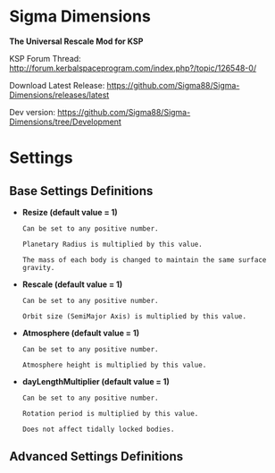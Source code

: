 # Sigma Dimensions


**The Universal Rescale Mod for KSP**


KSP Forum Thread: http://forum.kerbalspaceprogram.com/index.php?/topic/126548-0/

Download Latest Release: https://github.com/Sigma88/Sigma-Dimensions/releases/latest

Dev version: https://github.com/Sigma88/Sigma-Dimensions/tree/Development


# Settings

## Base Settings Definitions

  - **Resize (default value = 1)**
  
    ```Can be set to any positive number.```
		
    ```
    Planetary Radius is multiplied by this value.

    The mass of each body is changed to maintain the same surface gravity.
    ```
    
  - **Rescale (default value = 1)**
  
    ```Can be set to any positive number.```
		
    ```
    Orbit size (SemiMajor Axis) is multiplied by this value.
    ```
    
  - **Atmosphere (default value = 1)**
  
    ```Can be set to any positive number.```
		
    ```
    Atmosphere height is multiplied by this value.
    ```
    
  - **dayLengthMultiplier (default value = 1)**
  
    ```Can be set to any positive number.```
		
    ```
    Rotation period is multiplied by this value.

    Does not affect tidally locked bodies.
    ```
    
## Advanced Settings Definitions
